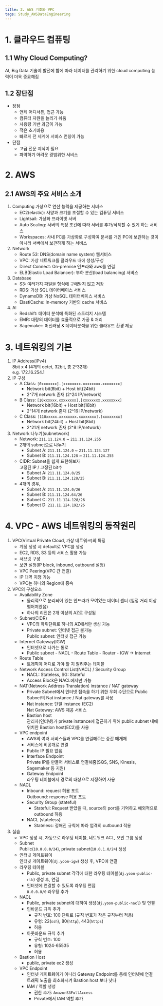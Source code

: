 ```yaml
---
title: 2. AWS 기초와 VPC
tags: Study_AWSDataEngineering
---
```


<!--more-->

# 1. 클라우드 컴퓨팅
## 1.1 Why Cloud Computing?
AI, Big Data 기술이 발전에 함에 따라 데이터를 관리하기 위한 cloud computing 능력이 더욱 중요해짐

## 1.2 장단점
- 장점
    - 언제 어디서든, 접근 가능
    - 컴퓨터 자원을 늘리기 쉬움
    - 사용량 기반 과금이 가능
    - 적은 초기비용
    - 빠르게 전 세계에 서비스 런칭이 가능
- 단점
    - 고급 전문 지식이 필요
    - 파악하기 어려운 광범위한 서비스


# 2. AWS
## 2.1 AWS의 주요 서비스 소개
1. Computing
   가상으로 연산 능력을 제공하는 서비스
   - EC2(elastic): 사양과 크기를 조절할 수 있는 컴퓨팅 서비스
   - Lightsail: 가상화 프라이빗 서버
   - Auto Scaling: 서버의 특정 조건에 따라 서버를 추가/삭제할 수 있게 하는 서비스
   - Workspaces: 사내 PC를 가상화로 구성하여 문서를 개인 PC에 보관하는 것이 아니라 서버에서 보관하게 하는 서비스
2. Network
    - Route 53: DNS(domain name system) 웹서비스
    - VPC: 가상 네트워크를 클라우드 내에 생성/구성
    - Direct Connect: On-premise 인프라와 aws를 연결
    - ELB(Elastic Load Balancer): 부하 분산(load balancing) 서비스
3. Database
    - S3: 여러가지 파일을 형식에 구애받지 않고 저장
    - RDS: 가상 SQL 데이터베이스 서비스
    - DynamoDB: 가상 NoSQL 데이터베이스 서비스
    - ElastiCache: In-memory 기반의 cache 서비스
4. AI
   - Redshift: 데이터 분석에 특화된 스토리지 시스템
   - EMR: 대량의 데이터를 효율적으로 가공 & 처리
   - Sagemaker: 머신러닝 & 데이터분석을 위한 클라우드 환경 제공


# 3. 네트워킹의 기본
1. IP Address(IPv4) \
    8bit x 4 (4개의 octet, 32bit, 총 2^32개) \
    e.g. 172.16.254.1
2. IP 구성
    - A Class: `[0xxxxxxx].[xxxxxxxx.xxxxxxxx.xxxxxxxx]`
        - Network bit(8bit) + Host bit(24bit)
        - 2^7개 network 존재 (2^24 IP/network)
    - B Class: `[10xxxxxx.xxxxxxxx].[xxxxxxxx.xxxxxxxx]`
        - Network bit(16bit) + Host bit(16bit)
        - 2^14개 network 존재 (2^16 IP/network)
    - C Class: `[110xxxxx.xxxxxxxx.xxxxxxxx].[xxxxxxxx]`
        - Network bit(24bit) + Host bit(8bit)
        - 2^21개 network 존재 (2^8 IP/network)
3. Network 나누기(subnetwork)
    - Network: `211.11.124.0` ~ `211.11.124.255`
    - 2개의 subnet으로 나누기
        - Subnet A: `211.11.124.0` ~ `211.11.124.127`
        - Subnet B: `211.11.124.128` ~ `211.11.124.255`
    - CIDR: Subnet을 쉽게 표현해보자 \
        고정된 IP / 고정된 bit수
        - Subnet A: `211.11.124.0/25`
        - Subnet B: `211.11.124.128/25`
    - 4개의 경우,
        - Subnet A: `211.11.124.0/26`
        - Subnet B: `211.11.124.64/26`
        - Subnet C: `211.11.124.128/26`
        - Subnet D: `211.11.124.192/26`


# 4. VPC - AWS 네트워킹의 동작원리
1. VPC(Virtual Private Cloud, 가상 네트워크)의 특징
    - 계정 생성 시 default로 VPC를 생성
    - EC2, RDS, S3 등의 서비스 활용 가능
    - 서브넷 구성
    - 보안 설정(IP block, inbound, outbound 설정)
    - VPC Peering(VPC 간 연결)
    - IP 대역 지정 가능
    - VPC는 하나의 Region에 종속
2. VPC의 구성요소
    - Availability Zone
        - 물리적으로 분리되어 있는 인프라가 모여있는 데이터 센터 (일정 거리 이상 떨어져있음)
        - 하나의 리전은 2개 이상의 AZ로 구성됨
    - Subnet(CIDR)
        - VPC의 하위단위로 하나의 AZ에서만 생성 가능
        - Private subnet: 인터넷 접근 불가능 \
          Public subnet: 인터넷 접근 가능
    - Internet Gateway(IGW)
        - 인터넷으로 나가는 통로
        - Public subnet - NACL - Route Table - Router - IGW -> Internet
    - Route Table
        - 트래픽이 어디로 가야 할 지 알려주는 테이블
    - Network Access Control List(NACL) / Security Group
        - NACL: Stateless, SG: Stateful
        - Access Block은 NACL에서만 가능
    - NAT(Network Address Translation) instance / NAT gateway
        - Private Subnet에서 인터넷 접속을 하기 위한 우회 수단으로 Public Subnet의 Nat instance / Nat gateway를 사용
        - Nat instance: 단일 instance (EC2) \
          Nat Gateway: AWS 제공 서비스
        - Bastion host \
          관리자(인터넷)가 private instance에 접근하기 위해 public subnet 내에 위치한 Bastion host(EC2)를 사용
    - VPC endpoint
        - AWS의 여러 서비스들과 VPC를 연결해주는 중간 매개체
        - 서비스에 비공개로 연결
        - Public IP 필요 없음
        - Interface Endpoint \
        Private IP를 만들어 서비스로 연결해줌(SQS, SNS, Kinesis, Sagemaker 등 지원)
        - Gateway Endpoint \
        라우팅 테이블에서 경로의 대상으로 지정하여 사용
    - NACL
        - Inbound: request 허용 포트 \
        Outbound: response 허용 포트
        - Security Group (stateful)
            - Stateful: Request 받았을 때, source의 port를 기억하고 예외적으로 outbound 허용
        - NACL (stateless)
            - Stateless: 정해진 규칙에 따라 엄격히 outbound 적용
3. 실습
    - VPC 생성 시, 자동으로 라우팅 테이블, 네트워크 ACL, 보안 그룹 생성
    - Subnet \
    Public(`10.0.0.0/24`), private subnet(`10.0.1.0/24`) 생성
    - 인터넷 게이트웨이 \
    인터넷 게이트웨이(`dj.yoon-igw`) 생성 후, VPC에 연결
    - 라우팅 테이블
        - Public, private subnet 각각에 대한 라우팅 테이블(`dj.yoon-public-rtb`) 생성 후, 연결
        - 인터넷에 연결할 수 있도록 라우팅 편집 \
        `0.0.0.0/0` 라우팅 추가
    - NACL
        - Public, private subnet에 대하여 생성(`dj.yoon-public-nacl`) 및 연결
        - 인바운드 규칙 추가
            - 규칙 번호: 100 단위로 (규칙 번호가 작은 규칙부터 적용)
            - 유형: 22(`ssh`), 80(`http`), 443(`https`)
            - 허용
        - 아웃바운드 규칙 추가
            - 규칙 번호: 100
            - 유형: 1024-65535
            - 허용
    - Bastion Host
        - public, private ec2 생성
    - VPC Endpoint
        - 인터넷 게이트웨이가 아니라 Gateway Endpoint를 통해 인터넷에 연결 \
        트래픽 노출을 최소화시켜 Bastion host 보다 낫다
        - IAM / 역할 생성
            - 권한 추가: `AmazonS3FullAccess`
            - Private에서 IAM 역할 추가